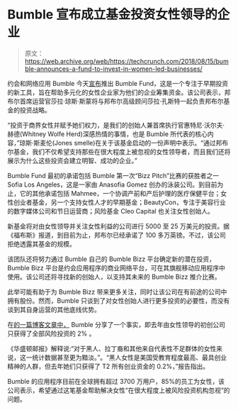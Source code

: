 # Bumble 宣布成立基金投资女性领导的企业

> 原文：<https://web.archive.org/web/https://techcrunch.com/2018/08/15/bumble-announces-a-fund-to-invest-in-women-led-businesses/>

约会和网络应用 Bumble 今天[宣布](https://web.archive.org/web/20230407194715/http://thebeehive.bumble.com/bumbleblog/bumblefund)推出 Bumble Fund，这是一个专注于早期投资的新工具，旨在帮助多元化的女性企业家为他们的企业筹集资金。该公司表示，邦布尔首席运营官莎拉·琼斯·斯蒙将与邦布尔高级顾问莎拉·孔斯特一起负责邦布尔基金的投资战略。

“投资于商界女性并赋予她们权力，是我们的创始人兼首席执行官惠特尼·沃尔夫·赫德(Whitney Wolfe Herd)深感热情的事情，也是 Bumble 所代表的核心内容，”琼斯·斯麦伦(Jones smelle)在关于该基金启动的一份声明中表示。“通过邦布尔基金，我们不仅希望支持那些在很大程度上被忽视的女性领导者，而且我们还将展示为什么这些投资会建立明智、成功的企业。”

Bumble Fund 最初的承诺包括 Bumble 第一次“Bizz Pitch”比赛的获胜者之一 Sofia Los Angeles，这是一家由 Anasofia Gomez 创办的泳装公司。到目前为止，它的其他承诺包括 Mahmee，一个协调产前和产后护理的医疗保健平台；女性创业者基金，另一个支持女性人才的早期基金；BeautyCon，专注于美容行业的数字媒体公司和节日运营商；风险基金 Cleo Capital 也关注女性创始人。

新基金将对由女性领导并关注女性利益的公司进行 5000 至 25 万美元的投资。据《福布斯》报道，到目前为止，邦布尔已经承诺了 100 多万英镑。不过，该公司拒绝透露其基金的规模。

该团队还将努力通过 Bumble 自己的 Bumble Bizz 平台确定新的潜在投资，Bumble Bizz 平台是约会应用程序的商业网络平台，可在其旗舰移动应用程序中使用。该公司还将寻找新的创始人，以支持其未来的 Bumble Bizz 推介比赛。

此举可能有助于为 Bumble Bizz 带来更多关注，同时让该公司在有前途的公司中拥有股份。然而，Bumble 只谈到了对女性创始人进行更多投资的必要性，而没有谈到其自身运营的其他底线优势。

在[的一篇博客文章中，](https://web.archive.org/web/20230407194715/http://thebeehive.bumble.com/bumbleblog/bumblefund) Bumble 分享了一个事实，即去年由女性领导的初创公司只获得了全部风险投资的 2% 。

《华盛顿邮报》解释说:“对于黑人、拉丁裔和其他来自代表性不足群体的女性来说，这一统计数据甚至更为黯淡。”。“黑人女性是美国受教育程度最高、最具创业精神的人群，但去年她们只获得了 T2 所有创业资金的 0.2%，”报告指出。

Bumble 的应用程序目前在全球拥有超过 3700 万用户，85%的员工为女性，该公司表示，希望通过这笔基金帮助解决女性“在很大程度上被风险投资机构忽视”的问题。